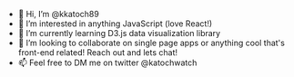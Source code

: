 - 👋 Hi, I’m @kkatoch89
- 👀 I’m interested in anything JavaScript (love React!)
- 🌱 I’m currently learning D3.js data visualization library
- 💞️ I’m looking to collaborate on single page apps or anything cool that's front-end related! Reach out and lets chat!
- 📫 Feel free to DM me on twitter @katochwatch

<!---
kkatoch89/kkatoch89 is a ✨ special ✨ repository because its `README.md` (this file) appears on your GitHub profile.
You can click the Preview link to take a look at your changes.
--->
